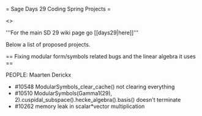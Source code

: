 = Sage Days 29 Coding Spring Projects =

<<TableOfContents>>


'''For the main SD 29 wiki page go [[days29|here]]'''

Below a list of proposed projects.


== Fixing modular form/symbols related bugs and the linear algebra it uses ==

PEOPLE: Maarten Derickx

 * #10548	ModularSymbols_clear_cache() not clearing everything
 * #10510	ModularSymbols(Gamma1(29), 2).cuspidal_subspace().hecke_algebra().basis() doesn't terminate
 * #10262	memory leak in scalar*vector multiplication

